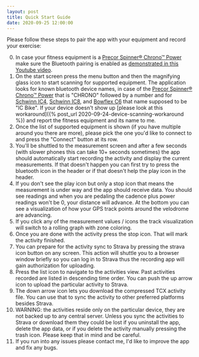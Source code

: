 ```yaml
---
layout: post
title: Quick Start Guide
date: 2020-09-25 12:00:00
---
```

Please follow these steps to pair the app with your equipment and record your exercise:

0. In case your fitness equipment is a [Precor Spinner® Chrono™ Power](https://spinning.com/spinner-chrono-power/) make sure the Bluetooth pairing is enabled as [demonstrated in this Youtube video](https://www.youtube.com/watch?v=8w1IcI5twGY).
1. On the start screen press the menu button and then the magnifying glass icon to start scanning for supported equipment. The application looks for known bluetooth device names, in case of the [Precor Spinner® Chrono™ Power](https://spinning.com/spinner-chrono-power/) that is "CHRONO" followed by a number and for [Schwinn IC4](https://www.schwinnfitness.com/ic4/100873.html), [Schwinn IC8](https://global.schwinnfitness.com/en/ic8/100893.html), and [Bowflex C6](https://www.bowflex.com/bikes/c6/100894.html) that name supposed to be "IC Bike". If your device doesn't show up [please look at this workaround]({% post_url 2020-09-24-device-scanning-workaround %}) and report the fitness equipment and its name to me.
1. Once the list of supported equipment is shown (if you have multiple around you there are more), please pick the one you'd like to connect to and press the "Connect" button at its row.
1. You'll be shuttled to the measurement screen and after a few seconds (with slower phones this can take 10+ seconds sometimes) the app should automatically start recording the activity and display the current measurements. If that doesn't happen you can first try to press the bluetooth icon in the header or if that doesn't help the play icon in the header.
1. If you don't see the play icon but only a stop icon that means the measurement is under way and the app should receive data. You should see readings and when you are pedaling the cadence plus power readings won't be 0, your distance will advance. At the bottom you can see a visualization of how your GPS track points around the velodrome are advancing.
1. If you click any of the measurement values / icons the track visualization will switch to a rolling graph with zone coloring.
1. Once you are done with the activity press the stop icon. That will mark the activity finished.
1. You can prepare for the activity sync to Strava by pressing the strava icon button on any screen. This action will shuttle you to a browser window briefly so you can log in to Strava thus the recording app will gain authorization for uploading.
1. Press the list icon to navigate to the activities view. Past activities recorded are listed in descending time order. You can push the up arrow icon to upload the particular activity to Strava.
1. The down arrow icon lets you download the compressed TCX activity file. You can use that to sync the activity to other preferred platforms besides Strava.
1. WARNING: the activities reside only on the particular device, they are not backed up to any central server. Unless you sync the activities to Strava or download them they could be lost if you uninstall the app, delete the app data, or if you delete the activity manually pressing the trash icon. Please keep that in mind and be careful.
1. If you run into any issues please contact me, I'd like to improve the app and fix any bugs.

